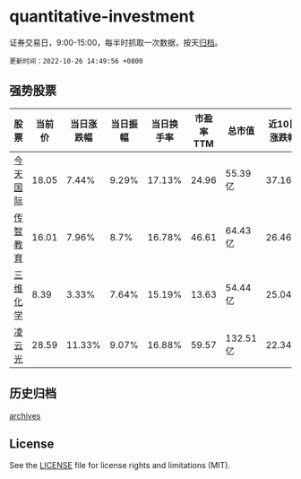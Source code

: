# quantitative-investment

证券交易日，9:00-15:00，每半时抓取一次数据，按天[归档](archives)。

`更新时间：2022-10-26 14:49:56 +0800`

## 强势股票

|股票|当前价|当日涨跌幅|当日振幅|当日换手率|市盈率TTM|总市值|近10日涨跌幅|
|----|----|----|----|----|----|----|----|
|[今天国际](https://xueqiu.com/S/SZ300532)|18.05|7.44%|9.29%|17.13%|24.96|55.39亿|37.16%|
|[传智教育](https://xueqiu.com/S/SZ003032)|16.01|7.96%|8.7%|16.78%|46.61|64.43亿|26.46%|
|[三维化学](https://xueqiu.com/S/SZ002469)|8.39|3.33%|7.64%|15.19%|13.63|54.44亿|25.04%|
|[凌云光](https://xueqiu.com/S/SH688400)|28.59|11.33%|9.07%|16.88%|59.57|132.51亿|22.34%|

## 历史归档

[archives](archives)

## License

See the [LICENSE](LICENSE) file for license rights and limitations (MIT).